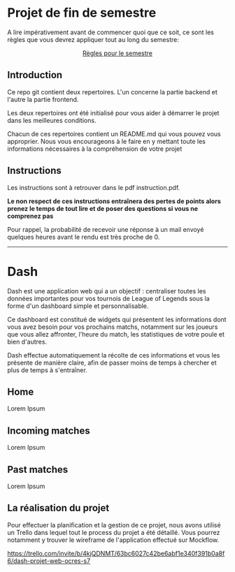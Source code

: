 # Projet de fin de semestre

A lire impérativement avant de commencer quoi que ce soit, ce sont les règles que vous devrez appliquer tout au long du semestre:

<p align="center">
 <a href="https://gitlab.com/Adrien_Kourganoff/instructions_web_ocres_ing4/-/blob/master/README.md">Règles pour le semestre</a>
</p>

## Introduction

Ce repo git contient deux repertoires. L'un concerne la partie backend et l'autre la partie frontend.

Les deux repertoires ont été initialisé pour vous aider à démarrer le projet dans les meilleures conditions.

Chacun de ces repertoires contient un README.md qui vous pouvez vous approprier. Nous vous encourageons à le faire en y mettant toute les informations nécessaires à la compréhension de votre projet

## Instructions

Les instructions sont à retrouver dans le pdf instruction.pdf.

**Le non respect de ces instructions entraînera des pertes de points alors prenez le temps de tout lire et de poser des questions si vous ne comprenez pas**

Pour rappel, la probabilité de recevoir une réponse à un mail envoyé quelques heures avant le rendu est très proche de 0.

***

# Dash

Dash est une application web qui a un objectif : centraliser toutes les données importantes pour vos tournois de League of Legends sous la forme d'un dashboard simple et personnalisable.

Ce dashboard est constitué de widgets qui présentent les informations dont vous avez besoin pour vos prochains matchs, notamment sur les joueurs que vous allez affronter, l'heure du match, les statistiques de votre poule et bien d'autres.

Dash effectue automatiquement la récolte de ces informations et vous les présente de manière claire, afin de passer moins de temps à chercher et plus de temps à s'entraîner.

## Home

Lorem Ipsum

## Incoming matches

Lorem Ipsum

## Past matches

Lorem Ipsum

## La réalisation du projet

Pour effectuer la planification et la gestion de ce projet, nous avons utilisé un Trello dans lequel tout le process du projet a été détaillé. Vous pourrez notamment y trouver le wireframe de l'application effectué sur Mockflow.

https://trello.com/invite/b/4kjQDNMT/63bc6027c42be6abf1e340f391b0a8f6/dash-projet-web-ocres-s7